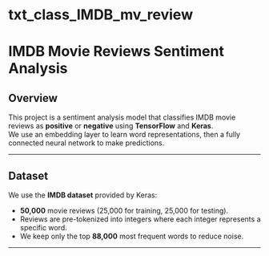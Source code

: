 # txt_class_IMDB_mv_review
#  IMDB Movie Reviews Sentiment Analysis

##  Overview
This project is a sentiment analysis model that classifies IMDB movie reviews as **positive** or **negative** using **TensorFlow** and **Keras**.  
We use an embedding layer to learn word representations, then a fully connected neural network to make predictions.

---

##  Dataset
We use the **IMDB dataset** provided by Keras:
- **50,000** movie reviews (25,000 for training, 25,000 for testing).
- Reviews are pre-tokenized into integers where each integer represents a specific word.
- We keep only the top **88,000** most frequent words to reduce noise.

---

